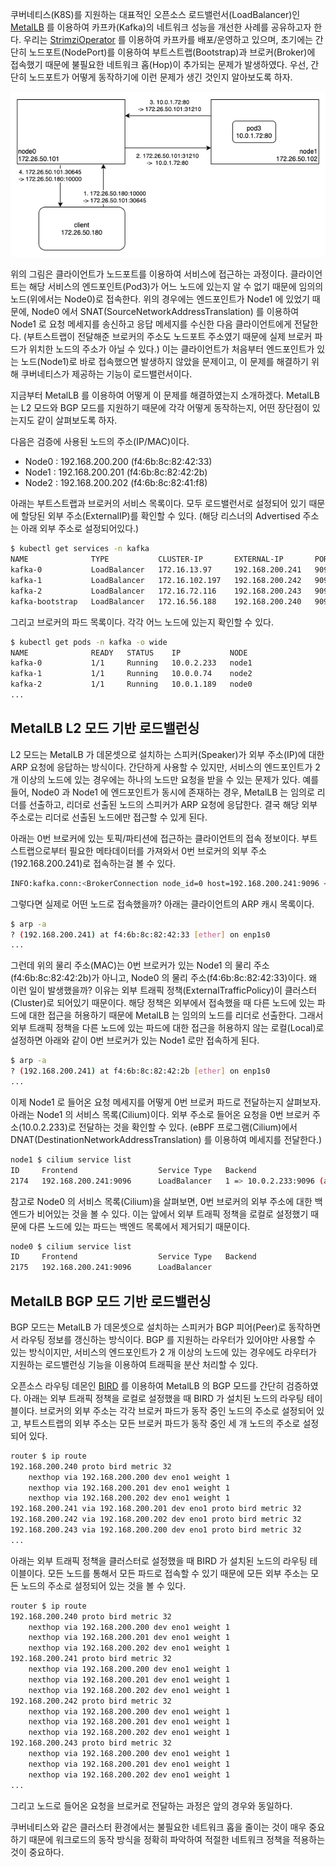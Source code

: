 쿠버네티스(K8S)를 지원하는 대표적인 오픈소스 로드밸런서(LoadBalancer)인 [MetalLB](https://metallb.universe.tf/) 를 이용하여 카프카(Kafka)의 네트워크 성능을 개선한 사례를 공유하고자 한다. 우리는 [StrimziOperator](https://strimzi.io/) 를 이용하여 카프카를 배포/운영하고 있으며, 초기에는 간단히 노드포트(NodePort)를 이용하여 부트스트랩(Bootstrap)과 브로커(Broker)에 접속했기 때문에 불필요한 네트워크 홉(Hop)이 추가되는 문제가 발생하였다. 우선, 간단히 노드포트가 어떻게 동작하기에 이런 문제가 생긴 것인지 알아보도록 하자.

![cilium.nodeport](./cilium-nodeport.png)

위의 그림은 클라이언트가 노드포트를 이용하여 서비스에 접근하는 과정이다. 클라이언트는 해당 서비스의 엔드포인트(Pod3)가 어느 노드에 있는지 알 수 없기 때문에 임의의 노드(위에서는 Node0)로 접속한다. 위의 경우에는 엔드포인트가 Node1 에 있었기 때문에, Node0 에서 SNAT(SourceNetworkAddressTranslation) 를 이용하여 Node1 로 요청 메세지를 송신하고 응답 메세지를 수신한 다음 클라이언트에게 전달한다. (부트스트랩이 전달해준 브로커의 주소도 노드포트 주소였기 때문에 실제 브로커 파드가 위치한 노드의 주소가 아닐 수 있다.) 이는 클라이언트가 처음부터 엔드포인트가 있는 노드(Node1)로 바로 접속했으면 발생하지 않았을 문제이고, 이 문제를 해결하기 위해 쿠버네티스가 제공하는 기능이 로드밸런서이다.

지금부터 MetalLB 를 이용하여 어떻게 이 문제를 해결하였는지 소개하겠다. MetalLB 는 L2 모드와 BGP 모드를 지원하기 때문에 각각 어떻게 동작하는지, 어떤 장단점이 있는지도 같이 살펴보도록 하자.

다음은 검증에 사용된 노드의 주소(IP/MAC)이다.

- Node0 : 192.168.200.200 (f4:6b:8c:82:42:33)
- Node1 : 192.168.200.201 (f4:6b:8c:82:42:2b)
- Node2 : 192.168.200.202 (f4:6b:8c:82:41:f8)

아래는 부트스트랩과 브로커의 서비스 목록이다. 모두 로드밸런서로 설정되어 있기 때문에 할당된 외부 주소(ExternalIP)를 확인할 수 있다. (해당 리스너의 Advertised 주소는 아래 외부 주소로 설정되어있다.)

```bash
$ kubectl get services -n kafka
NAME              TYPE           CLUSTER-IP       EXTERNAL-IP       PORT(S)
kafka-0           LoadBalancer   172.16.13.97     192.168.200.241   9096:30793/TCP
kafka-1           LoadBalancer   172.16.102.197   192.168.200.242   9096:30956/TCP
kafka-2           LoadBalancer   172.16.72.116    192.168.200.243   9096:30991/TCP
kafka-bootstrap   LoadBalancer   172.16.56.188    192.168.200.240   9096:31023/TCP
```

그리고 브로커의 파드 목록이다. 각각 어느 노드에 있는지 확인할 수 있다.

```bash
$ kubectl get pods -n kafka -o wide
NAME              READY   STATUS    IP           NODE
kafka-0           1/1     Running   10.0.2.233   node1
kafka-1           1/1     Running   10.0.0.74    node2
kafka-2           1/1     Running   10.0.1.189   node0
...
```

## MetalLB L2 모드 기반 로드밸런싱

L2 모드는 MetalLB 가 데몬셋으로 설치하는 스피커(Speaker)가 외부 주소(IP)에 대한 ARP 요청에 응답하는 방식이다. 간단하게 사용할 수 있지만, 서비스의 엔드포인트가 2 개 이상의 노드에 있는 경우에는 하나의 노드만 요청을 받을 수 있는 문제가 있다. 예를 들어, Node0 과 Node1 에 엔드포인트가 동시에 존재하는 경우, MetalLB 는 임의로 리더를 선출하고, 리더로 선출된 노드의 스피커가 ARP 요청에 응답한다. 결국 해당 외부 주소로는 리더로 선출된 노드에만 접근할 수 있게 된다.

아래는 0번 브로커에 있는 토픽/파티션에 접근하는 클라이언트의 접속 정보이다. 부트스트랩으로부터 필요한 메타데이터를 가져와서 0번 브로커의 외부 주소(192.168.200.241)로 접속하는걸 볼 수 있다.

```bash
INFO:kafka.conn:<BrokerConnection node_id=0 host=192.168.200.241:9096 <connecting> [IPv4 ('192.168.200.241', 9096)]>: connecting to 192.168.200.241:9096 [('192.168.200.241', 9096) IPv4]
```

그렇다면 실제로 어떤 노드로 접속했을까? 아래는 클라이언트의 ARP 캐시 목록이다.

```bash
$ arp -a
? (192.168.200.241) at f4:6b:8c:82:42:33 [ether] on enp1s0
...
```

그런데 위의 물리 주소(MAC)는 0번 브로커가 있는 Node1 의 물리 주소(f4:6b:8c:82:42:2b)가 아니고, Node0 의 물리 주소(f4:6b:8c:82:42:33)이다. 왜 이런 일이 발생했을까? 이유는 외부 트래픽 정책(ExternalTrafficPolicy)이 클러스터(Cluster)로 되어있기 때문이다. 해당 정책은 외부에서 접속했을 때 다른 노드에 있는 파드에 대한 접근을 허용하기 때문에 MetalLB 는 임의의 노드를 리더로 선출한다. 그래서 외부 트래픽 정책을 다른 노드에 있는 파드에 대한 접근을 허용하지 않는 로컬(Local)로 설정하면 아래와 같이 0번 브로커가 있는 Node1 로만 접속하게 된다.

```bash
$ arp -a
? (192.168.200.241) at f4:6b:8c:82:42:2b [ether] on enp1s0
...
```

이제 Node1 로 들어온 요청 메세지를 어떻게 0번 브로커 파드로 전달하는지 살펴보자. 아래는 Node1 의 서비스 목록(Cilium)이다. 외부 주소로 들어온 요청을 0번 브로커 주소(10.0.2.233)로 전달하는 것을 확인할 수 있다. (eBPF 프로그램(Cilium)에서 DNAT(DestinationNetworkAddressTranslation) 를 이용하여 메세지를 전달한다.)

```bash
node1 $ cilium service list
ID     Frontend                  Service Type   Backend
2174   192.168.200.241:9096      LoadBalancer   1 => 10.0.2.233:9096 (active)
```

참고로 Node0 의 서비스 목록(Cilium)을 살펴보면, 0번 브로커의 외부 주소에 대한 백엔드가 비어있는 것을 볼 수 있다. 이는 앞에서 외부 트래픽 정책을 로컬로 설정했기 때문에 다른 노드에 있는 파드는 백엔드 목록에서 제거되기 때문이다.

```bash
node0 $ cilium service list
ID     Frontend                  Service Type   Backend
2175   192.168.200.241:9096      LoadBalancer
```

## MetalLB BGP 모드 기반 로드밸런싱

BGP 모드는 MetalLB 가 데몬셋으로 설치하는 스피커가 BGP 피어(Peer)로 동작하면서 라우팅 정보를 갱신하는 방식이다. BGP 를 지원하는 라우터가 있어야만 사용할 수 있는 방식이지만, 서비스의 엔드포인트가 2 개 이상의 노드에 있는 경우에도 라우터가 지원하는 로드밸런싱 기능을 이용하여 트래픽을 분산 처리할 수 있다.

오픈소스 라우팅 데몬인 [BIRD](https://bird.network.cz/) 를 이용하여 MetalLB 의 BGP 모드를 간단히 검증하였다. 아래는 외부 트래픽 정책을 로컬로 설정했을 때 BIRD 가 설치된 노드의 라우팅 테이블이다. 브로커의 외부 주소는 각각 브로커 파드가 동작 중인 노드의 주소로 설정되어 있고, 부트스트랩의 외부 주소는 모든 브로커 파드가 동작 중인 세 개 노드의 주소로 설정되어 있다.

```bash
router $ ip route
192.168.200.240 proto bird metric 32
	nexthop via 192.168.200.200 dev eno1 weight 1
	nexthop via 192.168.200.201 dev eno1 weight 1
	nexthop via 192.168.200.202 dev eno1 weight 1
192.168.200.241 via 192.168.200.201 dev eno1 proto bird metric 32
192.168.200.242 via 192.168.200.202 dev eno1 proto bird metric 32
192.168.200.243 via 192.168.200.200 dev eno1 proto bird metric 32
...
```

아래는 외부 트래픽 정책을 클러스터로 설정했을 때 BIRD 가 설치된 노드의 라우팅 테이블이다. 모든 노드를 통해서 모든 파드로 접속할 수 있기 때문에 모든 외부 주소는 모든 노드의 주소로 설정되어 있는 것을 볼 수 있다.

```bash
router $ ip route
192.168.200.240 proto bird metric 32
	nexthop via 192.168.200.200 dev eno1 weight 1
	nexthop via 192.168.200.201 dev eno1 weight 1
	nexthop via 192.168.200.202 dev eno1 weight 1
192.168.200.241 proto bird metric 32
	nexthop via 192.168.200.200 dev eno1 weight 1
	nexthop via 192.168.200.201 dev eno1 weight 1
	nexthop via 192.168.200.202 dev eno1 weight 1
192.168.200.242 proto bird metric 32
	nexthop via 192.168.200.200 dev eno1 weight 1
	nexthop via 192.168.200.201 dev eno1 weight 1
	nexthop via 192.168.200.202 dev eno1 weight 1
192.168.200.243 proto bird metric 32
	nexthop via 192.168.200.200 dev eno1 weight 1
	nexthop via 192.168.200.201 dev eno1 weight 1
	nexthop via 192.168.200.202 dev eno1 weight 1
...
```

그리고 노드로 들어온 요청을 브로커로 전달하는 과정은 앞의 경우와 동일하다.

쿠버네티스와 같은 클러스터 환경에서는 불필요한 네트워크 홉을 줄이는 것이 매우 중요하기 때문에 워크로드의 동작 방식을 정확히 파악하여 적절한 네트워크 정책을 적용하는 것이 중요하다.
